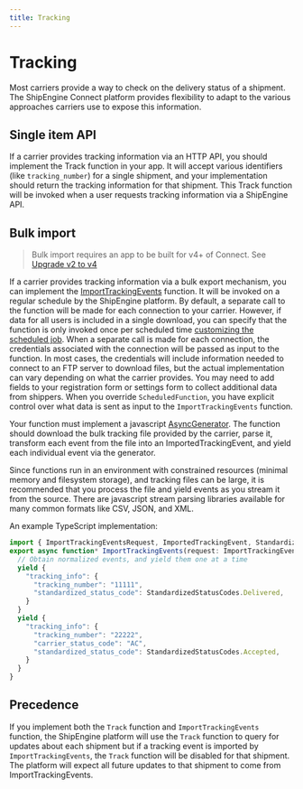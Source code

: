 ```yaml
---
title: Tracking
---
```


# Tracking
Most carriers provide a way to check on the delivery status of a shipment.
The ShipEngine Connect platform provides flexibility to adapt to the various
approaches carriers use to expose this information.

## Single item API
If a carrier provides tracking information via an HTTP API, you should implement
the Track function in your app. It will accept various identifiers (like
`tracking_number`) for a single shipment, and your implementation should return
the tracking information for that shipment. This Track function will be invoked
when a user requests tracking information via a ShipEngine API.

## Bulk import

> Bulk import requires an app to be built for v4+ of Connect. See [Upgrade v2 to v4](/getting-started/v2-v4-upgrade/)

If a carrier provides tracking information via a bulk export mechanism, you can
implement the [ImportTrackingEvents](../reference/operation/ImportTrackingEvents/)
function. It will be invoked on a regular schedule by the ShipEngine platform.
By default, a separate call to the function will be made for each connection to your carrier.
However, if data for all users is included in a single download, you can
specify that the function is only invoked once per scheduled time
[customizing the scheduled job](../../getting-started/scheduled-jobs/).
When a separate call is made for each connection, the credentials associated
with the connection will be passed as input to the function. In most cases, the
credentials will include information needed to connect to an FTP server to
download files, but the actual implementation can vary depending on what the
carrier provides. You may need to add fields to your registration form or
settings form to collect additional data from shippers.
When you override `ScheduledFunction`, you have explicit control over what data
is sent as input to the `ImportTrackingEvents` function.

Your function must implement a javascript [AsyncGenerator](https://developer.mozilla.org/en-US/docs/Web/JavaScript/Reference/Global_Objects/AsyncGenerator).
The function should download the bulk tracking file provided by the carrier,
parse it, transform each event from the file into an ImportedTrackingEvent, and
yield each individual event via the generator.

Since functions run in an environment with constrained resources (minimal
memory and filesystem storage), and tracking files can be large, it is
recommended that you process the file and yield events as you stream it from the
source. There are javascript stream parsing libraries available for many common
formats like CSV, JSON, and XML.


An example TypeScript implementation:

```typescript
import { ImportTrackingEventsRequest, ImportedTrackingEvent, StandardizedStatusCodes } from "@shipengine/connect-carrier-api";
export async function* ImportTrackingEvents(request: ImportTrackingEventsRequest): AsyncGenerator<ImportedTrackingEvent> {
  // Obtain normalized events, and yield them one at a time
  yield {
    "tracking_info": {
      "tracking_number": "11111",
      "standardized_status_code": StandardizedStatusCodes.Delivered,
    }
  }
  yield {
    "tracking_info": {
      "tracking_number": "22222",
      "carrier_status_code": "AC",
      "standardized_status_code": StandardizedStatusCodes.Accepted,
    }
  }
}
```

## Precedence
If you implement both the `Track` function and `ImportTrackingEvents` function,
the ShipEngine platform will use the `Track` function to query for updates about
each shipment but if a tracking event is imported by `ImportTrackingEvents`,
 the `Track` function will be disabled for that shipment. The platform will
expect all future updates to that shipment to come from ImportTrackingEvents.
